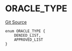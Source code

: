 # ORACLE_TYPE
[Git Source](https://github.com/thrackle-io/forte-rules-engine/blob/93dbcb0957f5052559ba2373cb0af1eb95185e37/src/protocol/economic/ruleProcessor/RuleCodeData.sol)


```solidity
enum ORACLE_TYPE {
    DENIED_LIST,
    APPROVED_LIST
}
```

